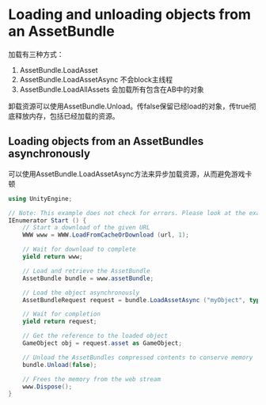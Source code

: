 # Loading and unloading objects from an AssetBundle
加载有三种方式：
1. AssetBundle.LoadAsset
2. AssetBundle.LoadAssetAsync 不会block主线程
3. AssetBundle.LoadAllAssets 会加载所有包含在AB中的对象

卸载资源可以使用AssetBundle.Unload。传false保留已经load的对象，传true彻底释放内存，包括已经加载的资源。

## Loading objects from an AssetBundles asynchronously
可以使用AssetBundle.LoadAssetAsync方法来异步加载资源，从而避免游戏卡顿
```cs
using UnityEngine;

// Note: This example does not check for errors. Please look at the example in the DownloadingAssetBundles section for more information
IEnumerator Start () {
    // Start a download of the given URL
    WWW www = WWW.LoadFromCacheOrDownload (url, 1);

    // Wait for download to complete
    yield return www;

    // Load and retrieve the AssetBundle
    AssetBundle bundle = www.assetBundle;

    // Load the object asynchronously
    AssetBundleRequest request = bundle.LoadAssetAsync ("myObject", typeof(GameObject));

    // Wait for completion
    yield return request;

    // Get the reference to the loaded object
    GameObject obj = request.asset as GameObject;

    // Unload the AssetBundles compressed contents to conserve memory
    bundle.Unload(false);

    // Frees the memory from the web stream
    www.Dispose();
}
```
